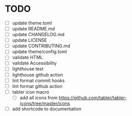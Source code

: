 # TODO

- [ ] update theme.toml
- [ ] update README.md
- [ ] update CHANGELOG.md
- [ ] update LICENSE
- [ ] update CONTRIBUTING.md
- [ ] update theme/config.toml
- [ ] validate HTML
- [ ] validate Accessibility
- [ ] lighthouse test
- [ ] lighthouse github action
- [ ] lint format commit hooks
- [ ] lint format github action
- [ ] tabler icon macro
  - [ ] add all icons from <https://github.com/tabler/tabler-icons/tree/master/icons>
- [ ] add shortcode to documentation
